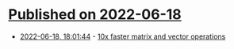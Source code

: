# [Published on 2022-06-18](index.md)

* [2022-06-18, 18:01:44](https://news.ycombinator.com/item?id=31792206) - [10x faster matrix and vector operations](https://github.com/dblalock/bolt)
